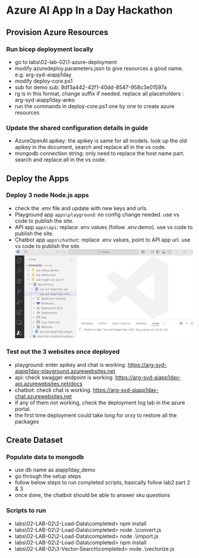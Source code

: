 # Azure AI App In a Day Hackathon

## Provision Azure Resources

### Run bicep deployment locally

- go to labs\02-lab-02\1-azure-deployment
- modify azuredeploy.parameters.json to give resources a good name. e.g. arg-syd-aiapp1day
- modify deploy-core.ps1
- sub for demo sub: 9df3a442-42f1-40dd-8547-958c3e01597a
- rg is in this format, change suffix if needed. replace all placeholders : arg-syd-aiapp1day-anko
- run the commands in deploy-core.ps1 one by one to create azure resources

### Update the shared configuration details in guide

- AzureOpenAI apikey: the apikey is same for all models. look up the old apikey in the document, search and replace all in the vs code.
- mongodb connection string: only need to replace the host name part. search and replace all in the vs code.

## Deploy the Apps

### Deploy 3 node Node.js apps

- check the .env file and update with new keys and urls.
- Playground app `apps\playground`: no config change needed. use vs code to publish the site. 
- API app `apps\api`: replace .env values (follow .env.demo). use vs code to publish the site. 
- Chatbot app `apps\chatbot`: replace .env values, point to API app url. use vs code to publish the site. 
![alt text](image.png)

### Test out the 3 websites once deployed

- playground: enter apikey and chat is working. https://arg-syd-aiapp1day-playground.azurewebsites.net
- api: check swagger endpoint is working. https://arg-syd-aiapp1day-api.azurewebsites.net/docs
- chatbot: check chat is working. https://arg-syd-aiapp1day-chat.azurewebsites.net
- if any of them not working, check the deployment log tab in the azure portal.
- the first time deployment could take long for orxy to restore all the packages

## Create Dataset

### Populate data to mongodb

- use db name as aiapp1day_demo
- go through the setup steps
- follow below steps to run completed scripts, basically follow lab2 part 2 & 3
- once done, the chatbot should be able to answer sku questions

### Scripts to run

- labs\02-LAB-02\2-Load-Data\completed> npm install
- labs\02-LAB-02\2-Load-Data\completed> node .\convert.js
- labs\02-LAB-02\2-Load-Data\completed> node .\import.js
- labs\02-LAB-02\2-Load-Data\completed> npm install
- labs\02-LAB-02\3-Vector-Search\completed> node .\vectorize.js


